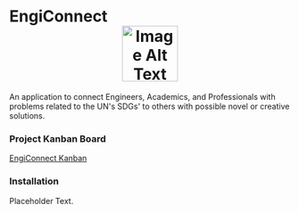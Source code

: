 

# EngiConnect <div style="text-align:center"> <img src="https://github.com/sharoika/EngiConnect/assets/27317883/a1d4b78b-e4d4-4891-a777-2fd69c2c36ba" width="100" height="100" alt="Image Alt Text"> </div>
An application to connect Engineers, Academics, and Professionals with problems related to the UN's SDGs' to others with possible novel or creative solutions.

### Project Kanban Board
[EngiConnect Kanban](https://github.com/users/sharoika/projects/1/views/2)

### Installation

Placeholder Text. 
